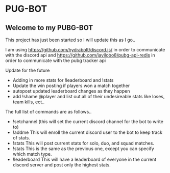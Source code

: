 # PUG-BOT

## Welcome to my PUBG-BOT

This project has just been started so I will update this as I go..

I am using https://github.com/hydrabolt/discord.js/ in order to communicate with the discord api
and https://github.com/javilobo8/pubg-api-redis in order to communicate with the pubg tracker api

Update for the future

- Adding in more stats for !leaderboard and !stats
- Update the win posting if players won a match together
- autopost updated leaderboard changes as they happen
- add !shame @player and list out all of their undesireable stats like loses, team kills, ect..

The full list of commands are as follows..


- !setchannel               (this will set the current discord channel for the bot to write to)
- !addme <pubg username>    This will enroll the current discord user to the bot to keep track of stats.
- !stats                    This will post current stats for solo, duo, and squad matches.
- !stats <match type>       This is the same as the previous one, except you can specify which match type.
- !leaderboard <match type> This will have a leaderboard of everyone in the current discord server and post only the highest stats.
